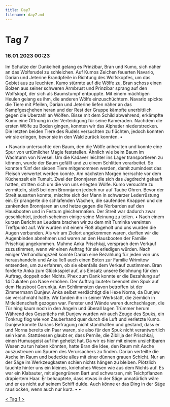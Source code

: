 ```yaml
---
title: Day7
filename: day7.md
--- 
```


# Tag 7
### 16.01.2023 00:23
Im Schutze der Dunkelheit gelang es Prinzibar, Bran und Kumo, sich näher an das Wolfsrudel zu schleichen. Auf Kumos Zeichen feuerten Navario, Darian und Jeterine Brandpfeile in Richtung des Wolfskopfes, um das Gebiet aus zu leuchten. Kumo stürmte auf die Wölfe zu, Bran schoss einen Bolzen aus seiner schweren Armbrust und Prinzibar sprang auf den Wolfskopf, der sich als Baumstumpf entpuppte. Mit einem mächtigen Heulen gelang es ihm, die anderen Wölfe einzuschüchtern. Navario spickte die Tiere mit Pfeilen, Darian und Jeterine liefen näher an das Kampfgeschehen heran und der Rest der Gruppe kämpfte unerbittlich gegen die Überzahl an Wölfen. Bisse mit dem Schild abwehrend, erkämpfte Kumo eine Öffnung in der Verteidigung für seine Kameraden. Nachdem die ersten Wölfe zu Boden gingen, konnten wir das Alphatier niederstrecken. Die letzten beiden Tiere des Rudels versuchten zu flüchten, jedoch konnten wir sie erlegen, bevor sie in den Wald zurück konnten.
•  
 
•  Navario untersuchte den Baum, den die Wölfe anheulten und konnte eine Spur von urtümlicher Magie feststellen. Ähnlich wie beim Baum im Wachturm von Nivesel. Um die Kadaver leichter ins Lager transportieren zu können, wurde der Baum gefällt und zu einem Schlitten verarbeitet. So konnten fünf der sieben Tiere mitgenommen werden, damit zumindest das Fleisch verwertet werden konnte. Am nächsten Morgen herrschte vor dem Küchenzelt ein Tumult. Zwei der Bronnjaren die sich das Jagdrecht gekauft hatten, stritten sich um die von uns erlegten Wölfe. Kumo versuchte zu vermitteln, stieß bei dem Bronnjaren jedoch nur auf Taube Ohren. Bevor der Streit ausarten konnte, mischte sich der Mann in schwarzer Lederrüstung ein. Er prangerte die schlafenden Wachen, die saufenden Knappen und die zankenden Bronnjaren an und hetze gegen die Norbarden auf den Hausbooten und in Festum gleichermaßen. Der Streit war dadurch zwar geschlichtet, jedoch scheinen einige seine Meinung zu teilen.
•  Nach einem kurzen Bericht an Leudara brachen wir zu dem mit Tuminka vereinten Treffpunkt auf. Wir wurden mit einem Floß abgeholt und uns wurden die Augen verbunden. Als wir am Zielort angekommen waren, durften wir die Augenbinden abnehmen und waren an den Hausbooten der Familie Prischkaj angekommen. Muhme Anka Prischkaj, versprach dem Verkauf zuzustimmen, wenn wir einen Auftrag für sie erledigen würden. Nach einiger Verhandlungszeit konnte Darian eine Bezahlung für jeden von uns heraushandeln und Anka ließ auch einen Boten zur Familie Wrimitow entsenden, um zu erfahren, ob sie ebenfalls dem Verkauf zustimmen. Bran forderte Anka zum Glücksspiel auf, als Einsatz unsere Belohnung für den Auftrag, doppelt oder Nichts. Phex zum Dank konnte er die Bezahlung auf 14 Dukaten pro Nase erhöhen.
Der Auftrag lautete: beendet den Spuk auf dem Hausboot Gorunkja. Am Schlimmsten davon betroffen ist der Zimmermann Dunjew. Anka selbst verdächtigt die Hexe Norna, da Dunjew sie verschmäht hatte. Wir fanden ihn in seiner Werkstatt, die ziemlich in Mitleidenschaft gezogen war. Fenster und Wände waren durchschlagen, die Tür hing kaum noch in den Angeln und überall lagen Trümmer herum. Während des Gesprächs mit Dunjew wurden wir auch Zeuge des Spuks, ein Tonkrug flog wie von Zauberhand quer durch die Luft und verletzte Kumo. Dunjew konnte Darians Befragung nicht standhalten und gestand, dass er und Norna bereits ein Paar waren, sie also für den Spuk nicht verantwortlich sein kann. Stattdessen glaubt er, dass Pernile, die Zibillja der Prischkaj, einen Humusgeist auf ihn gehetzt hat. Da wir es hier mit einem unsichtbaren Wesen zu tun haben könnten, hatte Bran die Idee, den Raum mit Asche auszustreuen um Spuren des Verursachers zu finden. Darian verteilte die Asche im Raum und bedeckte alles mit einer dünnen grauen Schicht. Nur an der Säge im Werkzeugkasten schien nichts hängen zu bleiben. Plötzlich tauchte hinter uns ein kleines, kniehohes Wesen wie aus dem Nichts auf. Es war ein Klabauter, mit algengrünem Bart und schwarzen, mit Teichpflanzen drapiertem Haar. Er behauptete, dass etwas in der Säge unnatürlich wäre und er es nicht auf seinem Schiff dulde. Auch könne er das Ding in der Säge rauslocken, wenn auch nur kurz. 
•  •  

[< ](day6.md)
[ Tag 1 ](README.md)
[ >](day8.md)<br>
